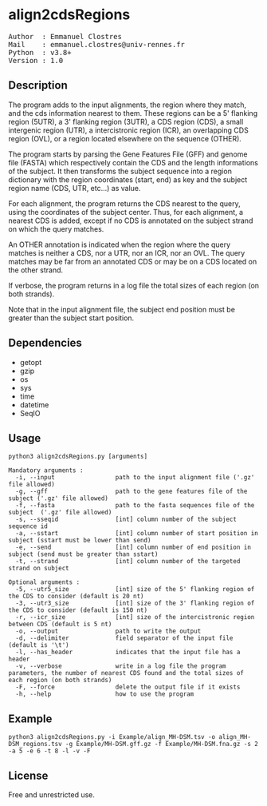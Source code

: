 # align2cdsRegions

<pre>
Author  : Emmanuel Clostres
Mail    : emmanuel.clostres@univ-rennes.fr
Python  : v3.8+
Version : 1.0 
</pre>

## Description
The program adds to the input alignments, the region where they match, and the cds information nearest to them. These regions can be a 5' flanking region (5UTR), a 3' flanking region (3UTR), a CDS region (CDS), a small intergenic region (UTR), a intercistronic region (ICR), an overlapping CDS region (OVL), or a region located elsewhere on the sequence (OTHER).

The program starts by parsing the Gene Features File (GFF) and genome file (FASTA) which respectively contain the CDS and the length informations of the subject. It then transforms the subject sequence into a region dictionary with the region coordinates (start, end) as key and the subject region name (CDS, UTR, etc...) as value.

For each alignment, the program returns the CDS nearest to the query, using the coordinates of the subject center. Thus, for each alignment, a nearest CDS is added, except if no CDS is annotated on the subject strand on which the query matches.

An OTHER annotation is indicated when the region where the query matches is neither a CDS, nor a UTR, nor an ICR, nor an OVL. The query matches may be far from an annotated CDS or may be on a CDS located on the other strand.

If verbose, the program returns in a log file the total sizes of each region (on both strands).

Note that in the input alignment file, the subject end position must be greater than the subject start position.

## Dependencies
- getopt
- gzip
- os
- sys
- time
- datetime
- SeqIO

## Usage
```
python3 align2cdsRegions.py [arguments]

Mandatory arguments :
  -i, --input                 path to the input alignment file ('.gz' file allowed)
  -g, --gff                   path to the gene features file of the subject ('.gz' file allowed)
  -f, --fasta                 path to the fasta sequences file of the subject  ('.gz' file allowed)
  -s, --sseqid                [int] column number of the subject sequence id
  -a, --sstart                [int] column number of start position in subject (sstart must be lower than send)
  -e, --send                  [int] column number of end position in subject (send must be greater than sstart)
  -t, --strand                [int] column number of the targeted strand on subject

Optional arguments :
  -5, --utr5_size             [int] size of the 5' flanking region of the CDS to consider (default is 20 nt)
  -3, --utr3_size             [int] size of the 3' flanking region of the CDS to consider (default is 150 nt)
  -r, --icr_size              [int] size of the intercistronic region between CDS (default is 5 nt)
  -o, --output                path to write the output
  -d, --delimiter             field separator of the input file (default is '\t')
  -l, --has_header            indicates that the input file has a header
  -v, --verbose               write in a log file the program parameters, the number of nearest CDS found and the total sizes of each region (on both strands)
  -F, --force                 delete the output file if it exists
  -h, --help                  how to use the program
```
  
## Example
`python3 align2cdsRegions.py -i Example/align_MH-DSM.tsv -o align_MH-DSM_regions.tsv -g Example/MH-DSM.gff.gz -f Example/MH-DSM.fna.gz -s 2 -a 5 -e 6 -t 8 -l -v -F
`

## License
Free and unrestricted use.
